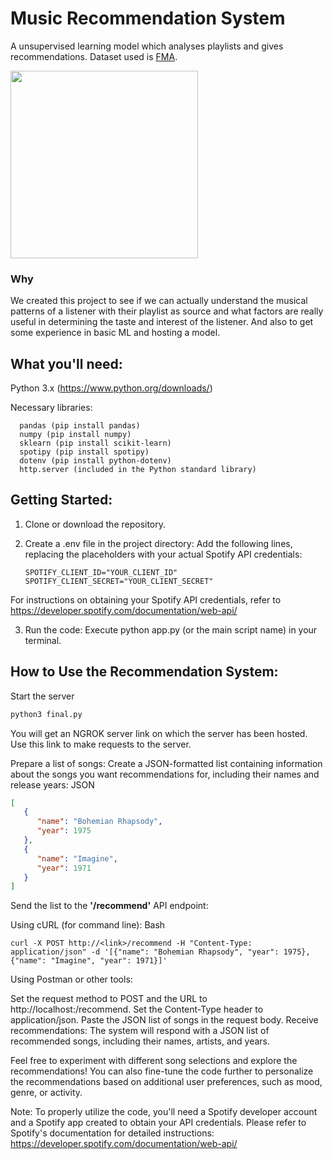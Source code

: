 # Music Recommendation System

A unsupervised learning model which analyses playlists and gives recommendations. Dataset used is <a href="https://github.com/mdeff/fma#data">FMA</a>.

<img width="300px" src="https://media.giphy.com/media/tqfS3mgQU28ko/giphy.gif" />

### Why

We created this project to see if we can actually understand the musical patterns of a listener with their playlist as source and what factors are really useful in determining the taste and interest of the listener.
And also to get some experience in basic ML and hosting a model.

## What you'll need:

Python 3.x (<https://www.python.org/downloads/>)

Necessary libraries:

      pandas (pip install pandas)
      numpy (pip install numpy)
      sklearn (pip install scikit-learn)
      spotipy (pip install spotipy)
      dotenv (pip install python-dotenv)
      http.server (included in the Python standard library)

## Getting Started:

1.  Clone or download the repository.
2.  Create a .env file in the project directory:
    Add the following lines, replacing the placeholders with your actual Spotify API credentials:

        SPOTIFY_CLIENT_ID="YOUR_CLIENT_ID"
        SPOTIFY_CLIENT_SECRET="YOUR_CLIENT_SECRET"

For instructions on obtaining your Spotify API credentials, refer to <https://developer.spotify.com/documentation/web-api/>

3. Run the code: Execute python app.py (or the main script name) in your terminal.

## How to Use the Recommendation System:

Start the server

```python
python3 final.py
```

You will get an NGROK server link on which the server has been hosted. Use this link to make requests to the server.


Prepare a list of songs: Create a JSON-formatted list containing information about the songs you want recommendations for, including their names and release years:
JSON

```JSON
[
   {
      "name": "Bohemian Rhapsody",
      "year": 1975
   },
   {
      "name": "Imagine",
      "year": 1971
   }
]
```

Send the list to the **'/recommend'** API endpoint:

Using cURL (for command line):
Bash

```
curl -X POST http://<link>/recommend -H "Content-Type: application/json" -d '[{"name": "Bohemian Rhapsody", "year": 1975}, {"name": "Imagine", "year": 1971}]'
```

Using Postman or other tools:

Set the request method to POST and the URL to http://localhost:<port>/recommend.
Set the Content-Type header to application/json.
Paste the JSON list of songs in the request body.
Receive recommendations: The system will respond with a JSON list of recommended songs, including their names, artists, and years.

Feel free to experiment with different song selections and explore the recommendations! You can also fine-tune the code further to personalize the recommendations based on additional user preferences, such as mood, genre, or activity.

Note: To properly utilize the code, you'll need a Spotify developer account and a Spotify app created to obtain your API credentials. Please refer to Spotify's documentation for detailed instructions: <https://developer.spotify.com/documentation/web-api/>
